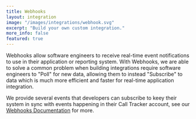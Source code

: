 ```yaml
---
title: Webhooks
layout: integration
image: "/images/integrations/webhook.svg"
excerpt: "Build your own custom integration."
more_info: false
featured: true
---
```


Webhooks allow software engineers to receive real-time event notifications to use in their application or reporting system. With Webhooks, we are able to solve a common problem when building integrations require software engineers to "Poll" for new data, allowing them to instead "Subscribe" to data which is much more efficient and faster for real-time application integration.

We provide several events that developers can subscribe to keey their system in sync with events happening in their Call Tracker account, see our <a href="https://app.calltracker.io/help/article/webhooks/">Webhooks Documentation</a> for more.

